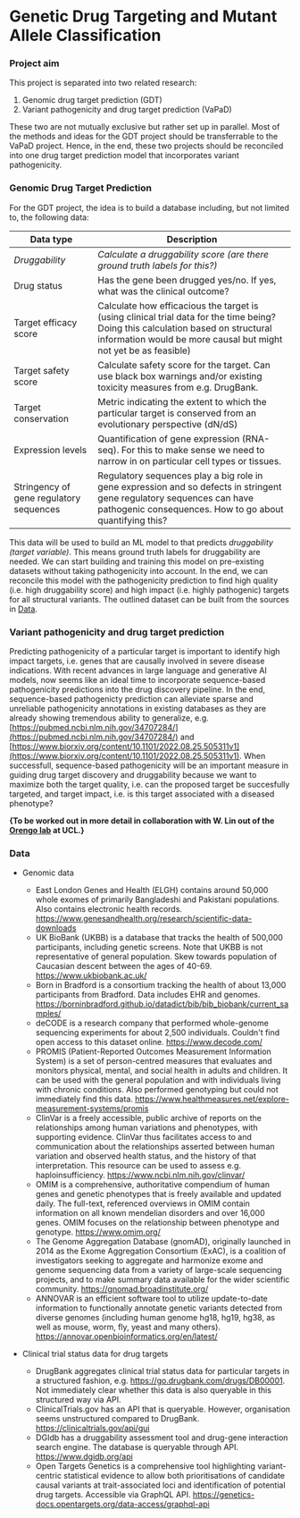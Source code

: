 # Genetic Drug Targeting and Mutant Allele Classification
### Project aim
This project is separated into two related research: 

1) Genomic drug target prediction (GDT) 
2) Variant pathogenicity and drug target prediction (VaPaD)

These two are not mutually exclusive but rather set up in parallel. Most of the methods and ideas for the GDT project should be transferrable to the VaPaD project. Hence, in the end, these two projects should be reconciled into one drug target prediction model that incorporates variant pathogenicity.

### Genomic Drug Target Prediction
For the GDT project, the idea is to build a database including, but not limited to, the following data: 

| Data type                                 |Description                                                                          |
|-------------------------------------------|-------------------------------------------------------------------------------------|
| <em>Druggability </em>                    | <em> Calculate a druggability score (are there ground truth labels for this?) </em> |
| Drug status                               | Has the gene been drugged yes/no. If yes, what was the clinical outcome?            |
| Target efficacy score                     | Calculate how efficacious the target is (using clinical trial data for the time being? Doing this calculation based on structural information would be more causal but might not yet be as feasible)                                            |
| Target safety score                       | Calculate safety score for the target. Can use black box warnings and/or existing toxicity measures from e.g. DrugBank.                                                                                                                         |
| Target conservation                       | Metric indicating the extent to which the particular target is conserved from an evolutionary perspective (dN/dS)                                                                                                                           |
| Expression levels                         | Quantification of gene expression (RNA-seq). For this to make sense we need to narrow in on particular cell types or tissues.                                                                                                                 |
| Stringency of gene regulatory sequences   | Regulatory sequences play a big role in gene expression and so defects in stringent gene regulatory sequences can have pathogenic consequences. How to go about quantifying this?                                                               |

This data will be used to build an ML model to that predicts <em>druggability (target variable)</em>. This means ground truth labels for druggability are needed. We can start building and training this model on pre-existing datasets without taking pathogenicity into account. In the end, we can reconcile this model with the pathogenicity prediction to find high quality (i.e. high druggability score) and high impact (i.e. highly pathogenic) targets for all structural variants. The outlined dataset can be built from the sources in [Data](#data). 

### Variant pathogenicity and drug target prediction
Predicting pathogenicity of a particular target is important to identify high impact targets, i.e. genes that are causally involved in severe disease indications. With recent advances in large language and generative AI models, now seems like an ideal time to incorporate sequence-based pathogenicity predictions into the drug discovery pipeline. In the end, sequence-based pathogenicty prediction can alleviate sparse and unreliable pathogenicity annotations in existing databases as they are already showing tremendous ability to generalize, e.g. [https://pubmed.ncbi.nlm.nih.gov/34707284/](https://pubmed.ncbi.nlm.nih.gov/34707284/) and [https://www.biorxiv.org/content/10.1101/2022.08.25.505311v1](https://www.biorxiv.org/content/10.1101/2022.08.25.505311v1). When successfull, sequence-based pathogenicity will be an important measure in guiding drug target discovery and druggability because we want to maximize both the target quality, i.e. can the proposed target be succesfully targeted, and target impact, i.e. is this target associated with a diseased phenotype? 

<b>{To be worked out in more detail in collaboration with W. Lin out of the [Orengo lab](https://www.ucl.ac.uk/orengo-group/welcome-christine-orengos-group) at UCL.}</b>

### Data

- Genomic data
  - East London Genes and Health (ELGH) contains around 50,000 whole exomes of primarily Bangladeshi and Pakistani populations. Also contains electronic health records. https://www.genesandhealth.org/research/scientific-data-downloads
  - UK BioBank (UKBB) is a database that tracks the health of 500,000 participants, including genetic screens. Note that UKBB is not representative of general population. Skew towards population of Caucasian descent between the ages of 40-69.  https://www.ukbiobank.ac.uk/
  - Born in Bradford is a consortium tracking the health of about 13,000 participants from Bradford. Data includes EHR and genomes. https://borninbradford.github.io/datadict/bib/bib_biobank/current_samples/
  - deCODE is a research company that performed whole-genome sequencing experiments for about 2,500 individuals. Couldn't find open access to this dataset online. https://www.decode.com/
  - PROMIS (Patient-Reported Outcomes Measurement Information System) is a set of person-centred measures that evaluates and monitors physical, mental, and social health in adults and children. It can be used with the general population and with individuals living with chronic conditions. Also performed genotyping but could not immediately find this data. https://www.healthmeasures.net/explore-measurement-systems/promis 
  - ClinVar is a freely accessible, public archive of reports on the relationships among human variations and phenotypes, with supporting evidence. ClinVar thus facilitates access to and communication about the relationships asserted between human variation and observed health status, and the history of that interpretation. This resource can be used to assess e.g. haploinsufficiency. https://www.ncbi.nlm.nih.gov/clinvar/
  - OMIM is a comprehensive, authoritative compendium of human genes and genetic phenotypes that is freely available and updated daily. The full-text, referenced overviews in OMIM contain information on all known mendelian disorders and over 16,000 genes. OMIM focuses on the relationship between phenotype and genotype. https://www.omim.org/
  - The Genome Aggregation Database (gnomAD), originally launched in 2014 as the Exome Aggregation Consortium (ExAC), is a coalition of investigators seeking to aggregate and harmonize exome and genome sequencing data from a variety of large-scale sequencing projects, and to make summary data available for the wider scientific community. https://gnomad.broadinstitute.org/
  - ANNOVAR is an efficient software tool to utilize update-to-date information to functionally annotate genetic variants detected from diverse genomes (including human genome hg18, hg19, hg38, as well as mouse, worm, fly, yeast and many others). https://annovar.openbioinformatics.org/en/latest/ 

- Clinical trial status data for drug targets 
  - DrugBank aggregates clinical trial status data for particular targets in a structured fashion, e.g. https://go.drugbank.com/drugs/DB00001. Not immediately clear whether this data is also queryable in this structured way via API. 
  - ClinicalTrials.gov has an API that is queryable. However, organisation seems unstructured compared to DrugBank. https://clinicaltrials.gov/api/gui
  - DGIdb has a druggability assessment tool and drug-gene interaction search engine. The database is queryable through API. https://www.dgidb.org/api
  - Open Targets Genetics is a comprehensive tool highlighting variant-centric statistical evidence to allow both prioritisations of candidate causal variants at trait-associated loci and identification of potential drug targets. Accessible via GraphQL API. https://genetics-docs.opentargets.org/data-access/graphql-api
